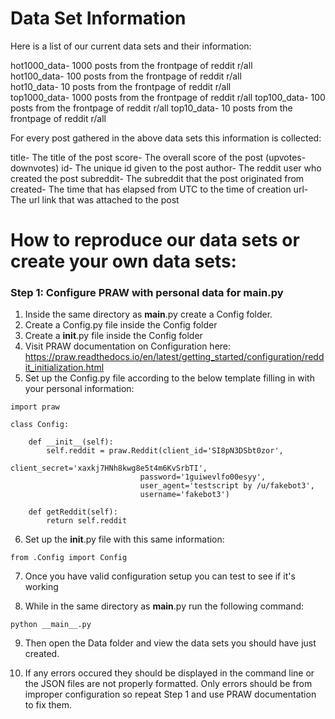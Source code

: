 # Data Set Information
Here is a list of our current data sets and their information:

hot1000_data- 1000 posts from the frontpage of reddit r/all <br/>
hot100_data- 100 posts from the frontpage of reddit r/all <br/>
hot10_data- 10 posts from the frontpage of reddit r/all <br/>
top1000_data- 1000 posts from the frontpage of reddit r/all
top100_data- 100 posts from the frontpage of reddit r/all
top10_data- 10 posts from the frontpage of reddit r/all

For every post gathered in the above data sets this information is collected:

title- The title of the post
score- The overall score of the post (upvotes-downvotes)
id- The unique id given to the post
author- The reddit user who created the post
subreddit- The subreddit that the post originated from
created- The time that has elapsed from UTC to the time of creation
url- The url link that was attached to the post

# How to reproduce our data sets or create your own data sets:
### Step 1: Configure PRAW with personal data for __main__.py
1. Inside the same directory as __main__.py create a Config folder.
2. Create a Config.py file inside the Config folder
3. Create a __init__.py file inside the Config folder
4. Visit PRAW documentation on Configuration here: https://praw.readthedocs.io/en/latest/getting_started/configuration/reddit_initialization.html
5. Set up the Config.py file according to the below template filling in with your personal information:



```
import praw

class Config:

    def __init__(self):
        self.reddit = praw.Reddit(client_id='SI8pN3DSbt0zor',
                             client_secret='xaxkj7HNh8kwg8e5t4m6KvSrbTI',
                             password='1guiwevlfo00esyy',
                             user_agent='testscript by /u/fakebot3',
                             username='fakebot3')

    def getReddit(self):
        return self.reddit

```
6. Set up the __init__.py file with this same information:
```
from .Config import Config
```
7. Once you have valid configuration setup you can test to see if it's working

8. While in the same directory as __main__.py run the following command:
```
python __main__.py
```
9. Then open the Data folder and view the data sets you should have just created.

10. If any errors occured they should be displayed in the command line or the JSON files are not properly formatted. Only errors should be from improper configuration so repeat Step 1 and use PRAW documentation to fix them.
